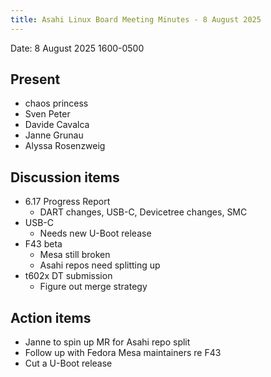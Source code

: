 ```yaml
---
title: Asahi Linux Board Meeting Minutes - 8 August 2025
---
```


Date: 8 August 2025 1600-0500

## Present
- chaos princess
- Sven Peter
- Davide Cavalca
- Janne Grunau
- Alyssa Rosenzweig

## Discussion items
- 6.17 Progress Report
    - DART changes, USB-C, Devicetree changes, SMC
- USB-C
    - Needs new U-Boot release
- F43 beta
    - Mesa still broken
    - Asahi repos need splitting up
- t602x DT submission
    - Figure out merge strategy

## Action items
- Janne to spin up MR for Asahi repo split
- Follow up with Fedora Mesa maintainers re F43
- Cut a U-Boot release
